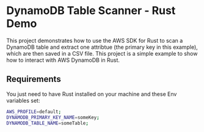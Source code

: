 # DynamoDB Table Scanner - Rust Demo

This project demonstrates how to use the AWS SDK for Rust to scan a DynamoDB table 
and extract one attribtue (the primary key in this example), which are then saved in a CSV file. 
This project is a simple example to show how to interact with AWS DynamoDB in Rust.


## Requirements

You just need to have Rust installed on your machine and these Env variables set:

```bash
AWS_PROFILE=default;
DYNAMODB_PRIMARY_KEY_NAME=someKey;
DYNAMODB_TABLE_NAME=someTable;
```